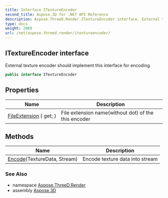 ```yaml
---
title: Interface ITextureEncoder
second_title: Aspose.3D for .NET API Reference
description: Aspose.ThreeD.Render.ITextureEncoder interface. External texture encoder should implement this interface for encoding
type: docs
weight: 2060
url: /net/aspose.threed.render/itextureencoder/
---
```

## ITextureEncoder interface

External texture encoder should implement this interface for encoding.

```csharp
public interface ITextureEncoder
```

## Properties

| Name | Description |
| --- | --- |
| [FileExtension](../../aspose.threed.render/itextureencoder/fileextension/) { get; } | File extension name(without dot) of the this encoder |

## Methods

| Name | Description |
| --- | --- |
| [Encode](../../aspose.threed.render/itextureencoder/encode/)(TextureData, Stream) | Encode texture data into stream |

### See Also

* namespace [Aspose.ThreeD.Render](../../aspose.threed.render/)
* assembly [Aspose.3D](../../)


